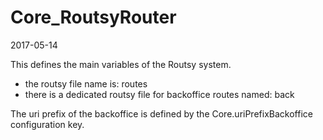 Core_RoutsyRouter
=====================
2017-05-14



This defines the main variables of the Routsy system.


- the routsy file name is: routes
- there is a dedicated routsy file for backoffice routes named: back

The uri prefix of the backoffice is defined by the Core.uriPrefixBackoffice configuration key.

